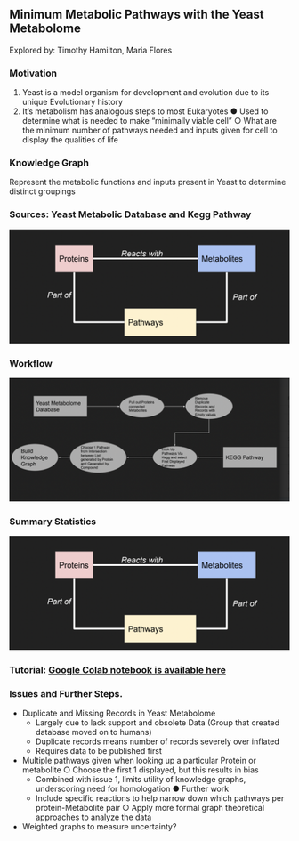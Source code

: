 

## Minimum Metabolic Pathways  with the Yeast Metabolome 

Explored by: Timothy Hamilton, Maria Flores

### Motivation 

1. Yeast is a model organism for development and evolution due to its unique  Evolutionary history 
2. It’s metabolism has analogous steps to most Eukaryotes ● Used to determine what is needed to make “minimally viable cell” ○ What are the minimum number of pathways needed and inputs given for cell to display the  qualities of life

### Knowledge Graph 

Represent the metabolic functions and inputs present in Yeast to determine  distinct groupings  

### Sources: Yeast Metabolic Database and Kegg Pathway  

![img](img/yest-schema.png) 

### Workflow 

![img](img/yest-kg.png)  


### Summary Statistics 

![img](img/yest-schema.png) 

### Tutorial: [Google Colab notebook is available here](https://drive.google.com/file/d/1QBNDwiMt7LybO_wV6D86w1m_056zfYD-/view?usp=sharing)


### Issues and Further Steps. 

- Duplicate and Missing Records in Yeast Metabolome 
    - Largely due to lack support and obsolete Data (Group that created database moved on to  humans) 
    - Duplicate records means number of records severely over inflated 
    - Requires data to be published first 
- Multiple pathways given when looking up a particular Protein or metabolite ○ Choose the first 1 displayed, but this results in bias 
    - Combined with issue 1, limits utility of knowledge graphs, underscoring need for homologation  ● Further work 
    - Include specific reactions to help narrow down which pathways per protein-Metabolite pair ○ Apply more formal graph theoretical approaches to analyze the data 
- Weighted graphs to measure uncertainty?
